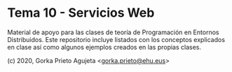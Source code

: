 # Tema 10 - Servicios Web

Material de apoyo para las clases de teoría de Programación en Entornos Distribuidos. Este repositorio incluye listados con los conceptos explicados en clase así como algunos ejemplos creados en las propias clases.

(c) 2020, Gorka Prieto Agujeta <<gorka.prieto@ehu.eus>>

